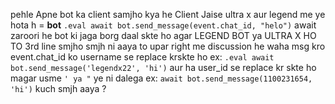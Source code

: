 pehle Apne bot ka client samjho kya he 
Client Jaise ultra x aur legend me ye hota h = **bot** 
`.eval await bot.send_message(event.chat_id, "helo")`
await zaroori he bot ki jaga borg daal skte ho agar LEGEND BOT ya ULTRA X HO TO
3rd line smjho smjh ni aaya to upar right me discussion he waha msg kro
event.chat_id ko username se replace krskte ho ex: `.eval await bot.send_message('legendx22', 'hi')`
aur ha user_id se replace kr skte ho magar usme `' ya "` ye ni dalega ex: `await bot.send_message(1100231654, 'hi')`
kuch smjh aaya ?
